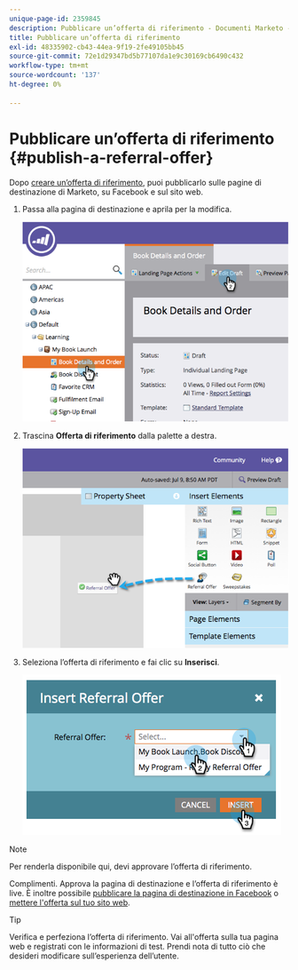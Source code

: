 ```yaml
---
unique-page-id: 2359845
description: Pubblicare un’offerta di riferimento - Documenti Marketo - Documentazione del prodotto
title: Pubblicare un’offerta di riferimento
exl-id: 48335902-cb43-44ea-9f19-2fe49105bb45
source-git-commit: 72e1d29347bd5b77107da1e9c30169cb6490c432
workflow-type: tm+mt
source-wordcount: '137'
ht-degree: 0%

---
```


# Pubblicare un’offerta di riferimento {#publish-a-referral-offer}

Dopo [creare un’offerta di riferimento](/help/marketo/product-docs/demand-generation/social/referral-offers/create-a-referral-offer.md), puoi pubblicarlo sulle pagine di destinazione di Marketo, su Facebook e sul sito web.

1. Passa alla pagina di destinazione e aprila per la modifica.

   ![](assets/image2014-9-19-11-3a15-3a30.png)

1. Trascina **Offerta di riferimento** dalla palette a destra.

   ![](assets/image2014-9-19-11-3a15-3a42.png)

1. Seleziona l’offerta di riferimento e fai clic su **Inserisci**.

   ![](assets/image2014-9-19-11-3a15-3a52.png)

>[!NOTE]
>
>Per renderla disponibile qui, devi approvare l’offerta di riferimento.

Complimenti. Approva la pagina di destinazione e l’offerta di riferimento è live. È inoltre possibile [pubblicare la pagina di destinazione in Facebook](/help/marketo/product-docs/demand-generation/facebook/publish-landing-pages-to-facebook.md) o [mettere l&#39;offerta sul tuo sito web](/help/marketo/product-docs/demand-generation/social/social-functions/deploy-social-on-your-website.md).

>[!TIP]
>
>Verifica e perfeziona l’offerta di riferimento. Vai all&#39;offerta sulla tua pagina web e registrati con le informazioni di test. Prendi nota di tutto ciò che desideri modificare sull’esperienza dell’utente.
